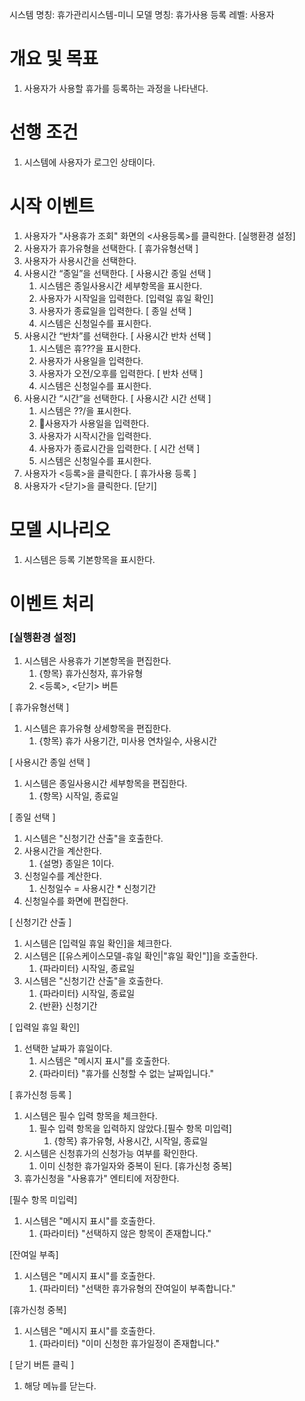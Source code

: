 시스템 명칭: 휴가관리시스템-미니
모델 명칭:  휴가사용 등록
레벨: 사용자

# 개요 및 목표
1. 사용자가 사용할 휴가를 등록하는 과정을 나타낸다.

# 선행 조건
1. 시스템에 사용자가 로그인 상태이다.

# 시작 이벤트
1. 사용자가 "사용휴가 조회" 화면의 <사용등록>를 클릭한다. [실행환경 설정]
2. 사용자가 휴가유형을 선택한다.  [ 휴가유형선택 ]
3. 사용자가 사용시간을 선택한다.
4. 사용시간 “종일”을 선택한다. [ 사용시간 종일 선택 ]
	1. 시스템은 종일사용시간 세부항목을 표시한다.
	2. 사용자가 시작일을 입력한다. [입력일 휴일 확인]
	3. 사용자가 종료일을 입력한다. [ 종일 선택 ]
	4. 시스템은 신청일수를 표시한다.
5. 사용시간 “반차”를 선택한다. [ 사용시간 반차 선택 ]
    1. 시스템은 휴???을 표시한다.
    2. 사용자가 사용일을 입력한다.
    3. 사용자가 오전/오후를 입력한다. [ 반차 선택 ]
    4. 시스템은 신청일수를 표시한다.
6. 사용시간 “시간”을 선택한다. [ 사용시간 시간 선택 ]
    1. 시스템은 ??/을 표시한다.
    2. 사용자가 사용일을 입력한다.
    3. 사용자가 시작시간을 입력한다.
    4. 사용자가 종료시간을 입력한다. [ 시간 선택 ]
    5. 시스템은 신청일수를 표시한다.
7. 사용자가 <등록>을 클릭한다. [ 휴가사용 등록 ]
8. 사용자가 <닫기>을 클릭한다. [닫기]

# 모델 시나리오
1. 시스템은 등록 기본항목을 표시한다.

# 이벤트 처리

### [실행환경 설정]
1. 시스템은 사용휴가 기본항목을 편집한다.
	1. {항목} 휴가신청자, 휴가유형
	2. <등록>, <닫기> 버튼

[ 휴가유형선택 ]
1. 시스템은 휴가유형 상세항목을 편집한다.
	1. {항목} 휴가 사용기간, 미사용 연차일수, 사용시간

[ 사용시간 종일 선택 ]
1. 시스템은 종일사용시간 세부항목을 편집한다.
	1. {항목} 시작일, 종료일



[ 종일 선택 ]
1. 시스템은 "신청기간 산출"을 호출한다.
2. 사용시간을 계산한다.
	1. {설명} 종일은 1이다.
3. 신청일수를 계산한다.
	1. 신청일수 = 사용시간 * 신청기간
4. 신청일수를 화면에 편집한다.

[ 신청기간 산출 ]
1. 시스템은 [입력일 휴일 확인]을 체크한다.
2. 시스템은 [[유스케이스모델-휴일 확인|"휴일 확인"]]을 호출한다.
	1. {파라미터} 시작일, 종료일
3. 시스템은 "신청기간 산출"을 호출한다.
	1. {파라미터} 시작일, 종료일
	2. {반환} 신청기간

[ 입력일 휴일 확인]  
1. 선택한 날짜가 휴일이다.
	1. 시스템은 "메시지 표시"를 호출한다.
	2. {파라미터} "휴가를 신청할 수 없는 날짜입니다."

[ 휴가신청 등록 ]
1. 시스템은 필수 입력 항목을 체크한다.
	1. 필수 입력 항목을 입력하지 않았다.[필수 항목 미입력]
		1. {항목} 휴가유형, 사용시간, 시작일, 종료일
2. 시스템은 신청휴가의 신청가능 여부를 확인한다.
	1. 이미 신청한 휴가일자와 중복이 된다. [휴가신청 중복]
3. 휴가신청을 "사용휴가" 엔티티에 저장한다.

[필수 항목 미입력]
1. 시스템은 "메시지 표시"를 호출한다.
	1. {파라미터} "선택하지 않은 항목이 존재합니다."

[잔여일 부족]
1. 시스템은 "메시지 표시"를 호출한다.
	1. {파라미터} "선택한 휴가유형의 잔여일이 부족합니다."

[휴가신청 중복]
1. 시스템은 "메시지 표시"를 호출한다.
	1. {파라미터} "이미 신청한 휴가일정이 존재합니다."

[ 닫기 버튼 클릭 ]
1. 해당 메뉴를 닫는다.